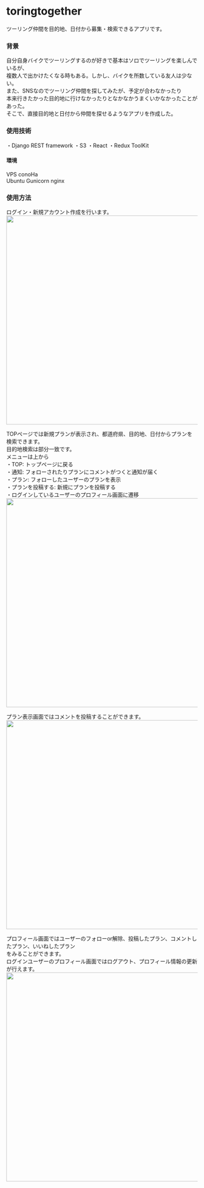 # toringtogether
ツーリング仲間を目的地、日付から募集・検索できるアプリです。

### 背景  
自分自身バイクでツーリングするのが好きで基本はソロでツーリングを楽しんでいるが、  
複数人で出かけたくなる時もある。しかし、バイクを所数している友人は少ない。  
また、SNSなのでツーリング仲間を探してみたが、予定が合わなかったり  
本来行きたかった目的地に行けなかったりとなかなかうまくいかなかったことがあった。  
そこで、直接目的地と日付から仲間を探せるようなアプリを作成した。  

### 使用技術  
・Django REST framework
・S3
・React
・Redux ToolKit
#### 環境
VPS conoHa  
Ubuntu Gunicorn nginx  

### 使用方法  
ログイン・新規アカウント作成を行います。  
<img src="https://user-images.githubusercontent.com/28708899/113473025-ee160c80-94a1-11eb-9d62-5fdc1155de4b.jpg" width="550">  


TOPページでは新規プランが表示され、都道府県、目的地、日付からプランを検索できます。  
目的地検索は部分一致です。  
メニューは上から  
・TOP: トップページに戻る  
・通知: フォローされたりプランにコメントがつくと通知が届く  
・プラン: フォローしたユーザーのプランを表示  
・プランを投稿する: 新規にプランを投稿する  
・ログインしているユーザーのプロフィール画面に遷移  
<img src="https://user-images.githubusercontent.com/28708899/113473134-9e841080-94a2-11eb-98bc-bc1673b5806f.jpg" width="550">  


プラン表示画面ではコメントを投稿することができます。  
<img src="https://user-images.githubusercontent.com/28708899/113473470-a0e76a00-94a4-11eb-83ed-695f7605b1a9.jpg" width="550">  


プロフィール画面ではユーザーのフォローor解除、投稿したプラン、コメントしたプラン、いいねしたプラン  
をみることができます。  
ログインユーザーのプロフィール画面ではログアウト、プロフィール情報の更新が行えます。  
<img src="https://user-images.githubusercontent.com/28708899/113473328-fcfdbe80-94a3-11eb-8ad8-c86006ed2350.jpg" width="550">







